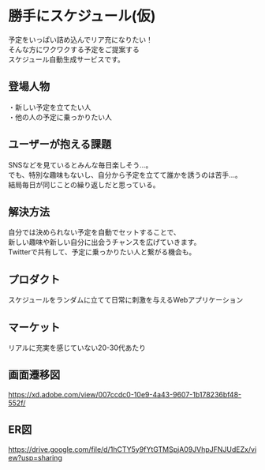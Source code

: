 # 勝手にスケジュール(仮)
予定をいっぱい詰め込んでリア充になりたい！<br>
そんな方にワクワクする予定をご提案する<br>
スケジュール自動生成サービスです。

## 登場人物
・新しい予定を立てたい人<br>
・他の人の予定に乗っかりたい人

## ユーザーが抱える課題
SNSなどを見ているとみんな毎日楽しそう...。<br>
でも、特別な趣味もないし、自分から予定を立てて誰かを誘うのは苦手...。<br>
結局毎日が同じことの繰り返しだと思っている。

## 解決方法
自分では決められない予定を自動でセットすることで、<br>
新しい趣味や新しい自分に出会うチャンスを広げていきます。<br>
Twitterで共有して、予定に乗っかりたい人と繋がる機会も。

## プロダクト
スケジュールをランダムに立てて日常に刺激を与えるWebアプリケーション

## マーケット
リアルに充実を感じていない20-30代あたり

## 画面遷移図
https://xd.adobe.com/view/007ccdc0-10e9-4a43-9607-1b178236bf48-552f/

## ER図
https://drive.google.com/file/d/1hCTY5y9fYtGTMSpjA09JVhpJFNJUdEZx/view?usp=sharing
